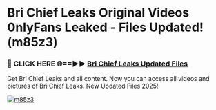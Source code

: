 # Bri Chief Leaks Original Videos 0nlyFans Leaked - Files Updated! (m85z3)

<h3>🔴 CLICK HERE 🌐==►► <a href="https://tinyurl.com/x26r9saj" rel="nofollow">Bri Chief Leaks Updated Files</a></h3>

Get Bri Chief Leaks and all content. Now you can access all videos and pictures of Bri Chief Leaks. New Updated Files 2025!

[![m85z3](https://i.imgur.com/LkgZPqh.gif)](https://tinyurl.com/x26r9saj)
